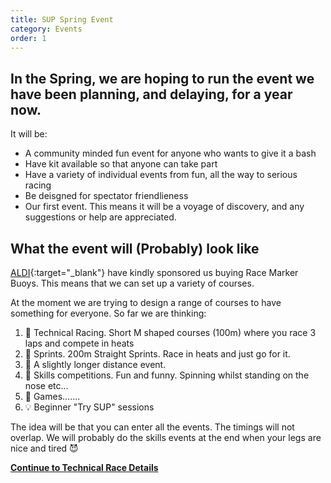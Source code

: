 ```yaml
---
title: SUP Spring Event
category: Events
order: 1
---
```


## In the Spring, we are hoping to run the event we have been planning, and delaying, for a year now. 
It will be:
- A community minded fun event for anyone who wants to give it a bash
- Have kit available so that anyone can take part
- Have a variety of individual events from fun, all the way to serious racing
- Be deisgned for spectator friendlieness
- Our first event. This means it will be a voyage of discovery, and any suggestions or help are appreciated.

## What the event will (Probably) look like

[ALDI](https://www.aldi.co.uk){:target="_blank"} have kindly sponsored us buying Race Marker Buoys. 
This means that we can set up a variety of courses. 

At the moment we are trying to design a range of courses to have something for everyone.
So far we are thinking:
1.  🏁 Technical Racing. Short M shaped courses (100m) where you race 3 laps and compete in heats
2.  🏁 Sprints. 200m Straight Sprints. Race in heats and just go for it.
3.  🏁 A slightly longer distance event.
4.  📐 Skills competitions. Fun and funny. Spinning whilst standing on the nose etc...
5.  📐 Games.......
6.  💡 Beginner "Try SUP" sessions  

The idea will be that you can enter all the events. 
The timings will not overlap.
We will probably do the skills events at the end when your legs are nice and tired 😈





**[Continue to Technical Race Details](/clyde/Content/101_EVENT_SUP_TECHNICAL.md/)**
